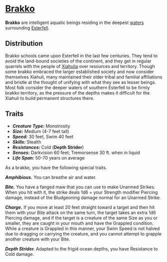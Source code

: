 # [Brakko](https://github.com/mpanighetti/dnd5e-species/blob/main/monstrosities/brakko.md)

**Brakko** are intelligent aquatic beings residing in the deepest [waters](../../../ch-4-esterfell-gazetteer/coasts-of-esterfell) surrounding [Esterfell](../../../ch-4-esterfell-gazetteer/esterfell/).

## Distribution

Brakko schools came upon Esterfell in the last few centuries. They tend to avoid the land-bound societies of the continent, and they get in regular quarrels with the people of [Xiahulia](../../../ch-2-people-of-mote/societies/xiahulia.md) over resources and territory. Though some brakko embraced the larger established society and now consider themselves Xiahuli, many maintained their older tribal and familial affiliations and bristle at the thought of unifying with what they see as lesser beings. Most folk consider the deeper waters of southern Esterfell to be firmly brakko territory, as the pressure of the depths makes it difficult for the Xiahuli to build permanent structures there.

## Traits

- _**Creature Type:**_ Monstrosity
- _**Size:**_ Medium (4-7 feet tall)
- _**Speed:**_ 30 feet, Swim 40 feet
- _**Skills:**_ Stealth
- _**Resistances:**_ Cold (**Depth Strider**)
- _**Senses:**_ Darkvision 60 feet; Tremorsense 30 ft. when in liquid
- _**Life Span:**_ 50-70 years on average

As a brakko, you have the following special traits.

_**Amphibious.**_ You can breathe air and water.

_**Bite.**_ You have a fanged maw that you can use to make Unarmed Strikes. When you hit with it, the strike deals 1d6 + your Strength modifier Piercing damage, instead of the Bludgeoning damage normal for an Unarmed Strike.

_**Charge.**_ If you move at least 20 feet straight toward a target and then hit them with your Bite attack on the same turn, the target takes an extra 1d6 Piercing damage, and if the target is a creature of the same Size as you or smaller, they are caught in your mouth and have the Grappled condition. While a creature is Grappled in this manner, your Swim Speed is not halved due to dragging or carrying the creature, and you cannot attempt to grapple another creature with your Bite.

_**Depth Strider.**_ Adapted to the frigid ocean depths, you have Resistance to Cold damage.
